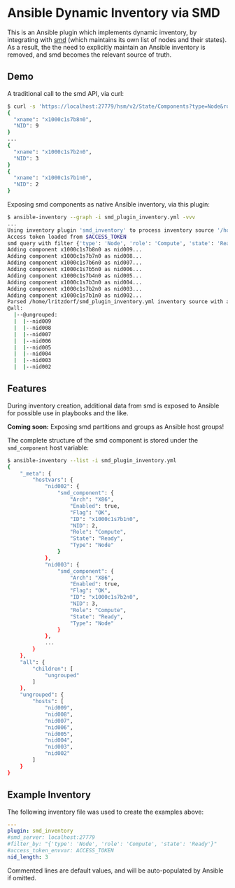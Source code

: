# Ansible Dynamic Inventory via SMD

This is an Ansible plugin which implements dynamic inventory, by integrating with [smd](https://github.com/OpenCHAMI/smd) (which maintains its own list of nodes and their states).
As a result, the the need to explicitly maintain an Ansible inventory is removed, and smd becomes the relevant source of truth.


## Demo

A traditional call to the smd API, via curl:
```sh
$ curl -s 'https://localhost:27779/hsm/v2/State/Components?type=Node&role=Compute&state=Ready' | jq '.Components[] | {xname: .ID, NID: .NID}'
{
  "xname": "x1000c1s7b8n0",
  "NID": 9
}
...
{
  "xname": "x1000c1s7b2n0",
  "NID": 3
}
{
  "xname": "x1000c1s7b1n0",
  "NID": 2
}
```

Exposing smd components as native Ansible inventory, via this plugin:
```sh
$ ansible-inventory --graph -i smd_plugin_inventory.yml -vvv
...
Using inventory plugin 'smd_inventory' to process inventory source '/home/lritzdorf/smd_plugin_inventory.yml'
Access token loaded from $ACCESS_TOKEN
smd query with filter {'type': 'Node', 'role': 'Compute', 'state': 'Ready'} returned 8 components
Adding component x1000c1s7b8n0 as nid009...
Adding component x1000c1s7b7n0 as nid008...
Adding component x1000c1s7b6n0 as nid007...
Adding component x1000c1s7b5n0 as nid006...
Adding component x1000c1s7b4n0 as nid005...
Adding component x1000c1s7b3n0 as nid004...
Adding component x1000c1s7b2n0 as nid003...
Adding component x1000c1s7b1n0 as nid002...
Parsed /home/lritzdorf/smd_plugin_inventory.yml inventory source with auto plugin
@all:
  |--@ungrouped:
  |  |--nid009
  |  |--nid008
  |  |--nid007
  |  |--nid006
  |  |--nid005
  |  |--nid004
  |  |--nid003
  |  |--nid002
```


## Features

During inventory creation, additional data from smd is exposed to Ansible for possible use in playbooks and the like.

**Coming soon:** Exposing smd partitions and groups as Ansible host groups!

The complete structure of the smd component is stored under the `smd_component` host variable:
```sh
$ ansible-inventory --list -i smd_plugin_inventory.yml
{
    "_meta": {
        "hostvars": {
            "nid002": {
                "smd_component": {
                    "Arch": "X86",
                    "Enabled": true,
                    "Flag": "OK",
                    "ID": "x1000c1s7b1n0",
                    "NID": 2,
                    "Role": "Compute",
                    "State": "Ready",
                    "Type": "Node"
                }
            },
            "nid003": {
                "smd_component": {
                    "Arch": "X86",
                    "Enabled": true,
                    "Flag": "OK",
                    "ID": "x1000c1s7b2n0",
                    "NID": 3,
                    "Role": "Compute",
                    "State": "Ready",
                    "Type": "Node"
                }
            },
            ...
        }
    },
    "all": {
        "children": [
            "ungrouped"
        ]
    },
    "ungrouped": {
        "hosts": [
            "nid009",
            "nid008",
            "nid007",
            "nid006",
            "nid005",
            "nid004",
            "nid003",
            "nid002"
        ]
    }
}
```


## Example Inventory

The following inventory file was used to create the examples above:
```yml
---
plugin: smd_inventory
#smd_server: localhost:27779
#filter_by: "{'type': 'Node', 'role': 'Compute', 'state': 'Ready'}"
#access_token_envvar: ACCESS_TOKEN
nid_length: 3
```
Commented lines are default values, and will be auto-populated by Ansible if omitted.
